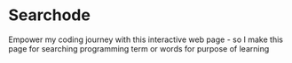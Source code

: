 # Searchode
Empower my coding journey with this interactive web page - so I make this page for searching programming term or words for purpose of learning
